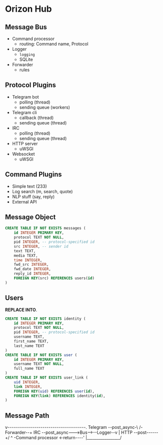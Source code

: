 Orizon Hub
==========

## Message Bus

* Command processor
  * routing: Command name, Protocol
* Logger
  * `logging`
  * SQLite
* Forwarder
  * rules

## Protocol Plugins

* Telegram bot
  * polling (thread)
  * sending queue (workers)
* Telegram cli
  * callback (thread)
  * sending queue (thread)
* IRC
  * polling (thread)
  * sending queue (thread)
* HTTP server
  * uWSGI
* Websocket
  * uWSGI

## Command Plugins

* Simple text (233)
* Log search (m, search, quote)
* NLP stuff (say, reply)
* External API

## Message Object

```sql
CREATE TABLE IF NOT EXISTS messages (
	id INTEGER PRIMARY KEY,
	protocol TEXT NOT NULL,
	pid INTEGER, -- protocol-specified id
	src INTEGER, -- sender id
	text TEXT,
	media TEXT,
	time INTEGER,
	fwd_src INTEGER,
	fwd_date INTEGER,
	reply_id INTEGER,
	FOREIGN KEY(src) REFERENCES users(id)
)
```

## Users

**REPLACE INTO**.

```sql
CREATE TABLE IF NOT EXISTS identity (
	id INTEGER PRIMARY KEY,
	protocol TEXT NOT NULL,
	pid INTEGER, -- protocol-specified id
	username TEXT,
	first_name TEXT,
	last_name TEXT
)
CREATE TABLE IF NOT EXISTS user (
	id INTEGER PRIMARY KEY,
	username TEXT NOT NULL,
	full_name TEXT
)
CREATE TABLE IF NOT EXISTS user_link (
	uid INTEGER,
	link INTEGER,
	FOREIGN KEY(uid) REFERENCES user(id),
	FOREIGN KEY(link) REFERENCES identity(id),
)
```

## Message Path

   v----------------------------------------.
Telegram --post_async-\        /-Forwarder--+
IRC      --post_async--->Bus-->--Logger--v  |
HTTP     --post------+/   ^    \-Command processor
         <-return----'    |_________________/

